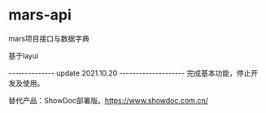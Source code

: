 # mars-api
mars项目接口与数据字典

基于layui

-------------- update 2021.10.20 --------------------
完成基本功能，停止开发及使用。

替代产品：ShowDoc部署版。https://www.showdoc.com.cn/
